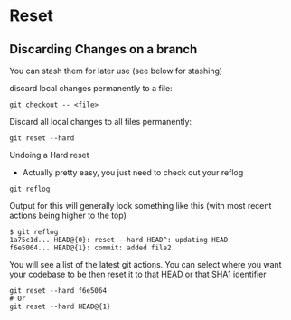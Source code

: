 # Reset

## Discarding Changes on a branch

You can stash them for later use (see below for stashing)

discard local changes permanently to a file:
```
git checkout -- <file>
```

Discard all local changes to all files permanently:
```
git reset --hard
```

Undoing a Hard reset
- Actually pretty easy, you just need to check out your reflog
```
git reflog
```
Output for this will generally look something like this (with most recent actions being higher to the top)
```
$ git reflog
1a75c1d... HEAD@{0}: reset --hard HEAD^: updating HEAD
f6e5064... HEAD@{1}: commit: added file2
```

You will see a list of the latest git actions. You can select where you want your codebase to be then reset it to that HEAD or that SHA1 identifier
```
git reset --hard f6e5064
# Or
git reset --hard HEAD@{1}
```